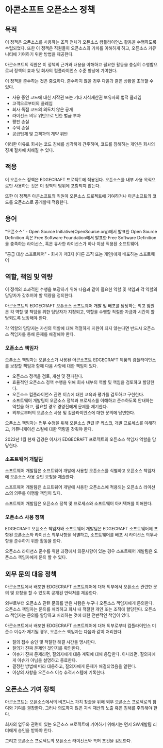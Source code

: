 # 아콘소프트 오픈소스 정책

## 목적

이 정책은 오픈소스를 사용하는 조직 전체가 오픈소스 컴플라이언스 활동을 수행하도록 수립되었다. 또한 이 정책은 직원들이 오픈소스의 가치를 이해하게 하고, 오픈소스 커뮤니티에 기여하기 위한 방법을 제공한다.

아콘소프트의 직원은 이 정책의 근거와 내용을 이해하고 필요한 활동을 충실히 수행함으로써 정책의 효과 및 회사의 컴플라이언스 수준 향상에 기여한다.

이 정책을 준수하는 것은 중요하다. 준수하지 않을 경우 다음과 같은 상황을 초래할 수 있다.

- 사용 중인 코드에 대한 저작권 또는 기타 지식재산권 보유자의 법적 클레임
- 고객으로부터의 클레임
- 회사 독점 코드의 의도치 않은 공개
- 라이선스 의무 위반으로 인한 벌금 부과
- 평판 손실
- 수익 손실
- 공급업체 및 고객과의 계약 위반

이러한 이유로 회사는 코드 침해를 심각하게 간주하며, 코드를 침해하는 개인은 회사의 징계 절차에 처해질 수 있다.

## 적용

이 오픈소스 정책은 EDGECRAFT 프로젝트에 적용된다. 오픈소스를 내부 사용 목적으로만 사용하는 것은 이 정책의 범위에 포함되지 않는다. 

또한 이 정책은 아콘소프트의 직원이 오픈소스 프로젝트에 기여하거나 아콘소프트의 코드를 오픈소스로 공개할때 적용한다.

## 용어

“오픈소스” - Open Source Initiative(OpenSource.org)에서 발표한 Open Source Definition 혹은 Free Software Foundation에서 발표한 Free Software Definition을 충족하는 라이선스, 혹은 유사한 라이선스가 하나 이상 적용된 소프트웨어.

"공급 대상 소프트웨어" - 회사가 제3자 (다른 조직 또는 개인)에게 배포하는 소프트웨어

## 역할, 책임 및 역량

이 정책의 효과적인 수행을 보장하기 위해 다음과 같이 필요한 역할 및 책임과 각 역할의 담당자가 갖추어야 할 역량을 정의한다.

아콘소프트의 EDGECRAFT 오픈소스 소프트웨어 개발 및 배포를 담당하는 최고 임원은 각 역할 및 책임을 위한 담당자가 지정되고, 역할을 수행할 적절한 자금과 시간이 할당되도록 보장해야 한다.

각 역할의 담당자는 자신의 역할에 대해 적절하게 지원이 되지 않는다면 반드시 오픈소스 책임자를 통해 문제를 해결해야 한다. 

### 오폰소스 책임자

오픈소스 책임자는 오픈소스가 사용된 아콘소프트 EDGECRAFT 제품의 컴플라이언스를 보장할 책임과 함께 다음 사항에 대한 책임이 있다.

- 오픈소스 정책을 검토, 개선 및 전파한다.
- 효율적인 오픈소스 정책 수행을 위해 회사 내부의 역할 및 책임을 검토하고 할당한다.
- 오픈소스 컴플라이언스 관련 이슈에 대한 교육과 평가를 검토하고 구현한다.
- 소프트웨어 개발팀이 오픈소스 정책과 프로세스를 이해하고 준수하도록 안내하는 역할을 하고, 필요할 경우 경영진에게 문제를 제기한다.
- 외부로부터의 오픈소스 사용 및 컴플라이언스에 대한 문의에 답변한다.

오픈소스 책임자는 업무 수행을 위해 오픈소스 관련 IP 리스크, 개발 프로세스를 이해하고, 커뮤니케이션 스킬에 대한 역량을 갖춰야 한다.

2022년 1월 현재 김경은 이사가 EDGECRAFT 프로젝트의 오픈소스 책임자 역할을 담당한다.

### 소프트웨어 개발팀

소프트웨어 개발팀은 소프트웨어 개발에 사용할 오픈소스를 식별하고 오픈소스 책임자에 오픈소스 사용 승인 요청을 제출한다.

소프트웨어 개발팀은 소프트웨어 개발에 사용한 오픈소스에 적용되는 오픈소스 라이선스의 의무를 이행할 책임이 있다.

소프트웨어 개발팀은 오픈소스 정책 및 프로세스와 소프트웨어 아키텍쳐를 이해한다.

### 오픈소스 사용 정책

EDGECRAFT 오픈소스 책임자와 소프트웨어 개발팀은 EDGECRAFT 소프트웨어에 포함된 오픈소스와 라이선스 의무사항을 식별하고, 소프트웨어를 배포 시 라이선스 의무사항을 준수하기 위한 활동을 한다.

오픈소스 라이선스 준수를 위한 과정에서 의문사항이 있는 경우 소프트웨어 개발팀은 오픈소스 책임자에게 문의 할 수 있다. 

## 외무 문의 대응 정책

아콘소프트에서 배포한 EDGECRAFT 소프트웨어에 대해 외부에서 오픈소스 관련한 문의 및 요청을 할 수 있도록 공개된 연락처를 제공한다.

외부로부터 오픈소스 관련 문의를 받은 사람은 누구나 오픈소스 책임자에게 문의한다. 오픈소스 책임자는 문의를 처리하고 회사 내 적절한 개인 또는 조직에 할당한다. 오픈소스 책임자는 문의를 할당하고 처리하는 것에 대한 전반적인 책임이 있다.

아콘소프트에서 배포한 EDGECRAFT 소프트웨어에 대해 외부로부터 컴플라이언스 미준수 이슈가 제기될 경우, 오픈소스 책임자는 다음과 같이 처리한다.

- 질의 접수 승인 및 적절한 해결 시간을 명시한다.
- 질의가 진짜 문제인 것인지를 확인한다.
- 이슈가 진짜 문제라면, 질의자에게 대응 계획에 대해 응답한다. 아니라면, 질의자에게 이슈가 아님을 설명하고 종료한다.
- 결정한 방법에 따라 대응하고, 질의자에게 문제가 해결되었음을 알린다.
- 이상의 사항을 오픈소스 이슈 추적시스템에 기록한다.

## 오픈소스 기여 정책

아콘소프트는 오픈소스에서의 비즈니스 가치 창출을 위해 외부 오픈소스 프로젝로의 참여와 기여를 권장한다. 그러나 의도하지 않은 지식 재산의 노출 혹은 침해를 주의해야 한다.

회사의 업무와 관련이 있는 오픈소스 프로젝트에 기여하기 위해서는 먼저 SW개발팀 리더에게 승인을 받아야 한다.

그리고 오픈소스 프로젝트의 오픈소스 라이선스와 특허 조건을 검토한다.